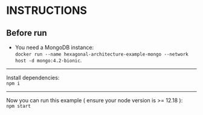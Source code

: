 # INSTRUCTIONS

## Before run

- You need a MongoDB instance:  
`docker run --name hexagonal-architecture-example-mongo --network host -d mongo:4.2-bionic`.

___

Install dependencies:  
`npm i`

___

Now you can run this example ( ensure your node version is >= 12.18 ):  
`npm start`
